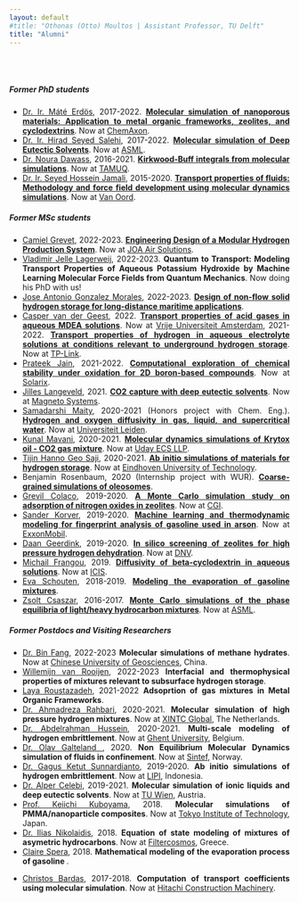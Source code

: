 ```yaml
---
layout: default
#title: "Othonas (Otto) Moultos | Assistant Professor, TU Delft"
title: "Alumni"
---
```


<div id="people" class="row">
<div  style="text-align: justify;" class="col-sm-10">
	<br/><br/>
<h5>Former PhD students</h5>

<section markdown="1">

- [Dr. Ir. Máté Erdös](https://www.linkedin.com/in/mateerdos/), 2017-2022. <strong><a href="theses/MateErdos.pdf">Molecular simulation of nanoporous materials: Application to metal organic frameworks, zeolites, and cyclodextrins</a></strong>. Now at [ChemAxon](https://chemaxon.com).
- [Dr. Ir. Hirad Seyed Salehi](https://www.linkedin.com/in/hiradsalehi/?originalSubdomain=nl), 2017-2022. <strong><a href="theses/HiradSalehi.pdf">Molecular simulation of Deep Eutectic Solvents</a></strong>. Now at [ASML](https://www.asml.com/en/careers).
- [Dr. Noura Dawass](https://www.linkedin.com/in/noura-dawass-115358216/?originalSubdomain=qa), 2016-2021. <strong><a href="theses/NouraDawass.pdf">Kirkwood-Buff integrals from molecular simulations</a></strong>. Now at [TAMUQ](https://www.qatar.tamu.edu/programs/chemical-engineering/).
- [Dr. Ir. Seyed Hossein Jamali](https://www.linkedin.com/in/shjamali/?originalSubdomain=nl), 2015-2020. <strong> <a href="theses/SeyedJamali.pdf">Transport properties of fluids: Methodology and force field development using molecular dynamics simulations</a></strong>. Now at [Van Oord](http://www.vanoord.com/).


</section>


<h5>Former MSc students</h5>
<section markdown="1">

- [Camiel Grevet](https://www.linkedin.com/in/camiel-grevet-71b73674/), 2022-2023. [<strong>Engineering Design of a Modular Hydrogen Production System</strong>](https://repository.tudelft.nl/islandora/object/uuid:0aed6be5-c2d3-4baa-9e3d-2e9f87f4b0b0). Now at [JOA Air Solutions](https://joaairsolutions.com/).
- [Vladimir Jelle Lagerweij](https://www.linkedin.com/in/vladimir-jelle-lagerweij-21654021b/?originalSubdomain=nl), 2022-2023. <strong>Quantum to Transport: Modeling Transport Properties of Aqueous Potassium Hydroxide by Machine Learning Molecular Force Fields from Quantum Mechanics</strong>. Now doing his PhD with us!
- [Jose Antonio Gonzalez Morales](https://www.linkedin.com/in/josé-antonio-gonzález-morales-/?originalSubdomain=es), 2022-2023. [<strong>Design of non-flow solid hydrogen storage for long-distance maritime applications</strong>](https://repository.tudelft.nl/islandora/object/uuid%3Afe711671-afe6-4f0d-8dea-e52e14e3c820). 
- [Casper van der Geest](https://www.linkedin.com/in/caspervandergeest/?originalSubdomain=nl), 2022. <strong><a href="../assets/tempPublications/84.pdf">Transport properties of acid gases in aqueous MDEA solutions</a></strong>. Now at [Vrije Universiteit Amsterdam](https://vu.nl/nl), 2021-2022. <strong><a href="../assets/tempPublications/74.pdf">Transport properties of hydrogen in aqueous electrolyte solutions at conditions relevant to underground hydrogen storage</a></strong>. Now at [TP-Link](https://www.tp-link.com/nl/about-us/corporate-profile/).
- [Prateek Jain](https://www.linkedin.com/in/prateek-jain-matsci/?originalSubdomain=nl), 2021-2022. [<strong>Computational exploration of chemical stability under oxidation for 2D boron-based compounds</strong>](https://repository.tudelft.nl/islandora/object/uuid%3Aaf187790-12a7-438b-bd49-9806104077aa). Now at [Solarix](https://solarix-solar.com/?utm_source=linkedin&utm_medium=social&utm_campaign=custom_button).
- [Jilles Langeveld](https://www.linkedin.com/in/jilles-langeveld/?originalSubdomain=nl), 2021. <strong> <a href="../assets/publications/66.Dawass_JPCB_2022_126_3572.pdf">CO2 capture with deep eutectic solvents</a></strong>. Now at [Magneto Systems](https://magneto.systems).
- [Samadarshi Maity](https://www.linkedin.com/in/samadarshi-maity-9621b6115/), 2020-2021 (Honors project with Chem. Eng.). <strong>  <a href="../assets/publications/59.Tsimpanogiannis_JCED_2021_66_3226.pdf">Hydrogen and oxygen diffusivity in gas, liquid, and supercritical water</a></strong>. Now at [Universiteit Leiden](https://www.universiteitleiden.nl/en/staffmembers/samadarshi-maity#tab-1).
- [Kunal Mavani](https://www.linkedin.com/in/kunal-mavani/?originalSubdomain=nl), 2020-2021. [<strong>Molecular dynamics simulations of Krytox oil - CO2 gas mixture</strong>](https://repository.tudelft.nl/islandora/object/uuid:14fb8a05-5799-4d9f-bcf9-88ec06b51a4c). Now at [Uday ECS LLP](https://www.udaics.in). 
- [Tijin Hanno Geo Saji](https://www.linkedin.com/in/tijin-saji-b0a5/?originalSubdomain=nl), 2020-2021. <strong> <a href="../assets/publications/67.Habibi_ASS_2022_603_154323.pdf">Ab initio simulations of materials for hydrogen storage</a></strong>. Now at [Eindhoven University of Technology](https://www.tue.nl/en/).
- Benjamin Rosenbaum, 2020 (Internship project with WUR). <strong> <a href="../assets/tempPublications/85.pdf">Coarse-grained simulations of oleosomes</a></strong>. 
- [Grevil Colaco](https://www.linkedin.com/in/grevilcolaco/?originalSubdomain=nl), 2019-2020. [<strong> A Monte Carlo simulation study on adsorption of nitrogen oxides in zeolites</strong>](https://repository.tudelft.nl/islandora/object/uuid%3Aa21ad4da-3078-40c9-8dff-bd81ad5e1beb). Now at [CGI](https://www.cgi.com/en).
- [Sander Korver](https://www.linkedin.com/in/sander-korver-b00a6496), 2019-2020. <strong><a href="../assets/publications/50.Korver_SR_2020_10_20502.pdf"> Machine learning and thermodynamic modeling for fingerprint analysis of gasoline used in arson</a></strong>. Now at [ExxonMobil](https://corporate.exxonmobil.com).
- [Daan Geerdink](https://www.linkedin.com/in/zsolt-csaszar/?originalSubdomain=nl), 2019-2020. <strong><a href="../assets/publications/54.Erdos_API_2021_13_8383.pdf"> In silico screening of zeolites for high pressure hydrogen dehydration</a></strong>. Now at [DNV](https://www.dnv.com).
- [Michail Frangou](https://www.linkedin.com/in/mfrangou/?originalSubdomain=cy), 2019. <strong><a href="../assets/publications/48.Erdos_FPE_2021_528_112842.pdf"> Diffusivity of beta-cyclodextrin in aqueous solutions</a></strong>. Now at [ICIS](https://www.icis.com/explore/?cmpid=SOC%7CCHEM%7CCHLEG-2019-LinkedIn-BioLinkExploreSite&7012X000000g6AA).
- [Eva Schouten](https://www.linkedin.com/in/eva-schouten-8a424a102/?originalSubdomain=nl), 2018-2019. <strong><a href="../assets/publications/50.Korver_SR_2020_10_20502.pdf"> Modeling the evaporation of gasoline mixtures</a></strong>. 
- [Zsolt Csaszar](https://www.linkedin.com/in/zsolt-csaszar/?originalSubdomain=nl), 2016-2017. <strong><a href="../assets/publications/26.Nikolaidis_AIChE_2018_65_792.pdf"> Monte Carlo simulations of the phase equilibria of light/heavy hydrocarbon mixtures</a></strong>. Now at [ASML](https://www.asml.com/en).
</section>


<h5>Former Postdocs and Visiting Researchers</h5>
<section markdown="1">

- [Dr. Bin Fang](), 2022-2023 <strong>Molecular simulations of methane hydrates</strong>. Now at [Chinese University of Geosciences](https://en.cug.edu.cn), China.
- [Willemijn van Rooijen](https://www.linkedin.com/in/willemijn-van-rooijen-46398a151/?originalSubdomain=nl), 2022-2023 <strong>Interfacial and thermophysical properties of mixtures relevant to subsurface hydrogen storage</strong>.
- [Laya Roustazadeh](https://www.qatar.tamu.edu/news-and-events/news/2020/06/24/texas-a-and-m-at-qatar-names-outstanding-graduates/), 2021-2022 <strong>Adsoprtion of gas mixtures in Metal Organic Frameworks</strong>.
- [Dr. Ahmadreza Rahbari](https://www.linkedin.com/in/arahbari/?originalSubdomain=nl), 2020-2021. <strong> Molecular simulation of high pressure hydrogen mixtures</strong>. Now at [XINTC Global](http://www.xintcglobal.com/), The Netherlands.
- [Dr. Abdelrahman Hussein](https://www.linkedin.com/in/abdelrahman-hussein-3b42b415/?originalSubdomain=nl), 2020-2021. <strong> Multi-scale modeling of hydrogen embrittlement</strong>. 
Now at [Ghent University](https://www.ugent.be), Belgium.
- [Dr. Olav Galteland ](https://www.linkedin.com/in/olav-galteland?originalSubdomain=no), 2020. <strong> Non Equilibrium Molecular Dynamics simulation of fluids in confinement</strong>. Now at [Sintef](https://www.sintef.no/en/all-employees/employee/olav.galteland/), Norway. 
- [Dr. Gagus Ketut Sunnardianto](https://www.linkedin.com/in/gagus-ketut-sunnardianto/), 2019-2020. <strong> Ab initio simulations of hydrogen embrittlement</strong>. Now at [LIPI](http://lipi.go.id/staf/detail/gagu001), Indonesia.
- [Dr. Alper Celebi](https://www.linkedin.com/in/alper-tunga-celebi-0375b586/?originalSubdomain=nl), 2019-2021. <strong> Molecular simulation of ionic liquids and deep eutectic solvents</strong>. Now at [TU Wien](https://www.tuwien.at), Austria.
- [Prof. Keiichi Kuboyama](https://scholar.google.com/citations?hl=en&user=JM6iv9IAAAAJ&view_op=list_works&sortby=pubdate), 2018. <strong> Molecular simulations of PMMA/nanoparticle composites</strong>. Now at [Tokyo Institute of Technology](https://www.titech.ac.jp/english), Japan.
- [Dr. Ilias Nikolaidis](https://www.linkedin.com/in/ilias-nikolaidis-931554205/?originalSubdomain=gr), 2018. <strong> Equation of state modeling of mixtures of asymetric hydrocarbons</strong>. Now at [Filtercosmos](), Greece.
- [Claire Spera](https://www.linkedin.com/in/claire-spera/?trk=public_profile_browsemap&originalSubdomain=fr), 2018. <strong> Mathematical modeling of the evaporation process of gasoline </strong>. 
<!-- Now at [Filtercosmos](), Greece. -->
- [Christos Bardas](https://www.linkedin.com/in/christos-bardas/?originalSubdomain=nl), 2017-2018. <strong> Computation of transport coefficients using molecular simulation</strong>. Now at [Hitachi Construction Machinery](https://www.linkedin.com/company/hitachi-construction-machinery/about/).

</section>

<!-- <h5>Visitors and Interns</h5>
<section markdown="1">

- [Zsolt Csaszar](https://www.linkedin.com/in/zsolt-csaszar/?originalSubdomain=nl), 2016-2017. <strong> Monte Carlo simulations of the phase equilibria of light/heavy hydrocarbon mixtures</strong>. Now at [ASML](https://www.asml.com/en).

</section> -->

</div>
</div>

